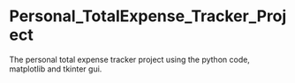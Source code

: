 # Personal_TotalExpense_Tracker_Project
The personal total expense tracker project using the python code, matplotlib and tkinter gui.
